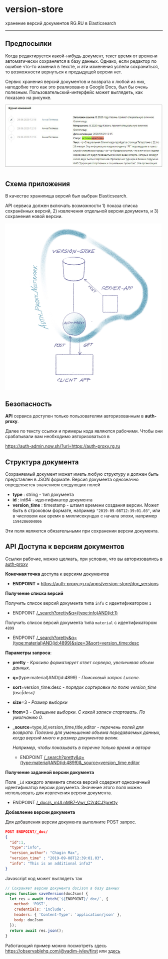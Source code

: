 
<!-- <img src="images/title1.gif"> -->

version-store
========


хранение версий документов RG.RU в Elasticsearch

-------------------------------

## Предпосылки

Когда редактируется какой-нибудь документ, текст время от времени 
автоматически сохраняется в базу данных. Однако, если редактор по ошибке что-то изменил в тексте,
и эти изменения успели сохраниться, то возможности вернуться к предыдущей версии нет.

Сервис хранения версий документов и возврата к любой из них, наподобие того 
как это реализовано в Google Docs, был бы очень полезным. 
Пользовательский-интерфейс может выглядеть, как показано на рисунке.

<!-- <div style="text-align:center"> -->
<img src=images/ui.jpg style="max-width:500px; border: 1px solid silver; margin-bottom: 10px;">
<!-- </div> -->

## Схема приложения

В качестве хранилища версий был выбран Elasticsearch.


API сервиса должен включать возможности 1) показа списка сохранённых версий, 2) извлечения отдельной версии документа, и 3) сохранения новой версии.

<!-- <div style="text-align:center"> -->
<img src="images/version-store-schema.jpg" style="max-width:500px">
<!-- </div> -->


## Безопасность

**API** сервиса доступен только пользователям авторизованным в **auth-proxy**.

Далее по тексту ссылки и примеры кода являются рабочими. Чтобы они срабатывали вам необходимо  авторизоваться в

<https://auth-admin.now.sh/?url=https://auth-proxy.rg.ru>


## Структура документа

Сохраняемый документ может иметь любую структуру и должен быть представлен в JSON формате.
Версия документа однозначно определяется значением следующих полей 

- **type** : string - тип документа
- **id** : int64 - идентификатор документа
- **version_time** : timestamp - штамп времени создания версии. 
  Может быть в строковом формате, например `"2019-09-08T12:39:01.03"`, или в числовом
  как время в миллисекундах с начала эпохи, например `1594286004006`

Эти поля являются обязательными при сохранении версии документа.
    
## API Доступа к версиям документов

Ссылки рабочие, можно щелкать, при условии, что вы авторизовались в 
<a target="_blank" href="https://auth-admin.now.sh/?url=https://auth-proxy.rg.ru">auth-proxy</a>

**Конечная точка** доступа к версиям документов

- **ENDPOINT** = https://auth-proxy.rg.ru/apps/version-store/doc_versions

**Получение списка версий**

Получить список версий документа типа `info` с идентификатором `1`

- ENDPOINT [/_search?pretty&q=(type:info)AND(id:1)](https://auth-proxy.rg.ru/apps/version-store/doc_versions/_search?pretty&q=(type:info)AND(id:1))

Получить список версий документа типа `material` с идентификатором `4899`

- ENDPOINT [/_search?pretty&q=(type:material)AND(id:4899)&size=3&sort=version_time:desc](https://auth-proxy.rg.ru/apps/version-store/doc_versions/_search?pretty&q=(type:material)AND(id:4899)&size=3&sort=version_time:desc)

**Параметры запроса**:

- **pretty** - *Красиво форматирует ответ сервера, увеличивая объем данных.*
- **q**=(type:material)AND(id:4899) - *Поисковый запрос Lucene.*
- **sort**=version_time:desc - *порядок сортировки по полю version_time (asc|desc)*
- **size**=3 - *Размер выборки*
- **from**=3 - *Смещение выборки. С какой записи стартовать. По умолчанию 0.*
- **_source**=type,id,version_time,title,editor - *перечень полей для возврата.*
    *Полезно для уменьшения объема передаваемых данных, когда версий много 
    и размер документов велик.*

    *Например, чтобы показывать в перечне только время и автора*

  - ENDPOINT [/_search?pretty&q=(type:material)AND(id:4899)&_source=version_time,editor](https://auth-proxy.rg.ru/apps/version-store/doc_versions/_search?pretty&q=(type:material)AND(id:4899)&_source=version_time,editor)
    

**Получение заданной версии документа**

Поле `_id` каждого элемента списка версий содержит однозначный идентификатор версии документа. 
Значение этого поля можно использовать для извлечения версии документа.


- ENDPOINT [/_doc/s_mULnMB7-Vwr_C2r4CJ?pretty](https://auth-proxy.rg.ru/apps/version-store/doc_versions/_doc/s_mULnMB7-Vwr_C2r4CJ?pretty)


**Добавление версии документа**

Для добавления версии документа выполните POST запрос.
```json
POST ENDPOINT/_doc/
{
  "id":1,
  "type":"info",
  "version_author": "Chagin Max",
  "version_time" : "2019-09-08T12:39:01.03",
  "info": "This is an additional info2"
}
```
Javascript код может выглядеть так
```javascript
// Сохраняет версию документа docJson в базу данных
async function saveVersion(docJson) {
  let res = await fetch(`${ENDPOINT}/_doc/`, {
    method: 'POST',
    credentials: 'include',
    headers: { 'Content-Type': 'application/json' },
    body: docJson
  });
  return await res.json();
}
```
Работающий пример можно посмотреть здесь 
<https://observablehq.com/@vadim-ivlev/first> 
или <a href="http://inote.vadimivlev.com/page?owner=vadim.ivlev%7Cgmail&access=public&name=version-store">здесь</a>


